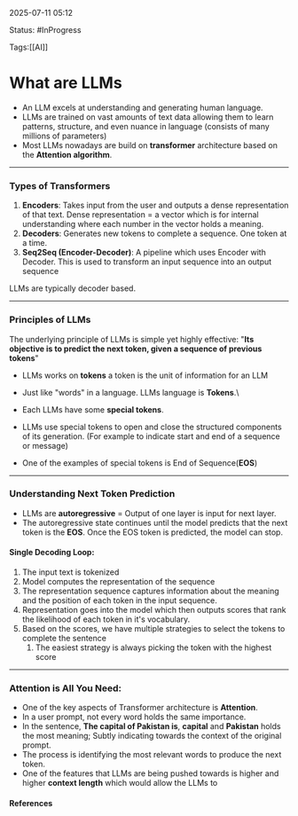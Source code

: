 
2025-07-11 05:12

Status: #InProgress 

Tags:[[AI]]

# What are LLMs

- An LLM excels at understanding and generating human language.
- LLMs are trained on vast amounts of text data allowing them to learn patterns, structure, and even nuance in language (consists of many millions of parameters)
- Most LLMs nowadays are build on **transformer** architecture based on the **Attention algorithm**. 

___

### Types of Transformers

1. **Encoders**: Takes input from the user and outputs a dense representation of that text. Dense representation = a vector which is for internal understanding where each number in the vector holds a meaning.
2. **Decoders**: Generates new tokens to complete a sequence. One token at a time.
3. **Seq2Seq (Encoder-Decoder)**: A pipeline which uses Encoder with Decoder. This is used to transform an input sequence into an output sequence

LLMs are typically decoder based.

___

### Principles of LLMs

The underlying principle of LLMs is simple yet highly effective:
	"**Its objective is to predict the next token, given a sequence of previous tokens**"

- LLMs works on **tokens** a token is the unit of information for an LLM
- Just like "words" in a language. LLMs language is **Tokens**.\

- Each LLMs have some **special tokens**.
- LLMs use special tokens to open and close the structured components of its generation. (For example to indicate start and end of a sequence or message)
- One of the examples of special tokens is End of Sequence(**EOS**)

___

### Understanding Next Token Prediction

- LLMs are **autoregressive** = Output of one layer is input for next layer.
- The autoregressive state continues until the model predicts that the next token is the **EOS**. Once the EOS token is predicted, the model can stop.

#### Single Decoding Loop:

1. The input text is tokenized
2. Model computes the representation of the sequence 
3. The representation sequence captures information about the meaning and the position of each token in the input sequence.
4. Representation goes into the model which then outputs scores that rank the likelihood of each token in it's vocabulary.
5. Based on the scores, we have multiple strategies to select the tokens to complete the sentence
	1. The easiest strategy is always picking the token with the highest score

___

### Attention is All You Need:

- One of the key aspects of Transformer architecture is **Attention**.
- In a user prompt, not every word holds the same importance.
- In the sentence, **The capital of Pakistan is**, **capital** and **Pakistan** holds the most meaning; Subtly indicating towards the context of the original prompt.
- The process is identifying the most relevant words to produce the next token.
- One of the features that LLMs are being pushed towards is higher and higher **context length** which would allow the LLMs to 






#### References
